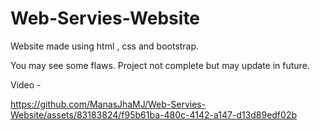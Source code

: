 # Web-Servies-Website
Website made using html , css and bootstrap.

You may see some flaws.
Project not complete but may update in future.

Video - 


https://github.com/ManasJhaMJ/Web-Servies-Website/assets/83183824/f95b61ba-480c-4142-a147-d13d89edf02b



